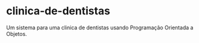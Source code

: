 # clinica-de-dentistas
Um sistema para uma clinica de dentistas usando Programação Orientada a Objetos.
